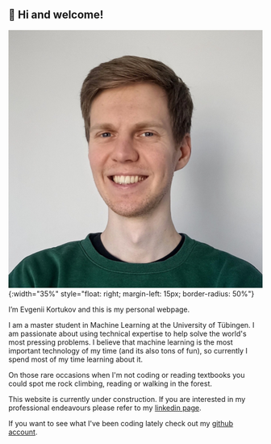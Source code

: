 ## 👋 Hi and welcome!

![my_photo](images/portrait_02_23_crop_2.jpg){:width="35%" style="float: right; margin-left: 15px; border-radius: 50%"}

I’m Evgenii Kortukov and this is my personal webpage. 

I am a master student in Machine Learning at the University of Tübingen. I am passionate about using technical expertise to help solve the world's most pressing problems. I believe that machine learning is the most important technology of my time (and its also tons of fun), so currently I spend most of my time learning about it.

On those rare occasions when I'm not coding or reading textbooks you could spot me rock climbing, reading or walking in the forest.

This website is currently under construction. If you are interested in my professional endeavours please refer to my [linkedin page](https://www.linkedin.com/in/eekortukov/).

If you want to see what I've been coding lately check out my [github account](https://github.com/kortukov).

